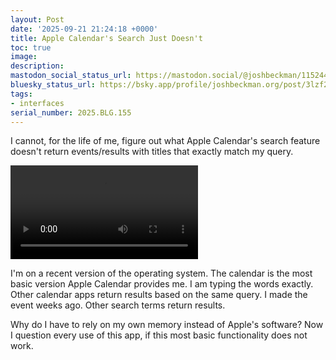 ```yaml
---
layout: Post
date: '2025-09-21 21:24:18 +0000'
title: Apple Calendar's Search Just Doesn't
toc: true
image:
description:
mastodon_social_status_url: https://mastodon.social/@joshbeckman/115244905700926445
bluesky_status_url: https://bsky.app/profile/joshbeckman.org/post/3lzf2nqgf442m
tags:
- interfaces
serial_number: 2025.BLG.155
---
```

I cannot, for the life of me, figure out what Apple Calendar's search feature doesn't return events/results with titles that exactly match my query.  

<video controls src="/assets/videos/70c6a341-1056-4e00-8237-4b6401e8e750.mov"></video>

I'm on a recent version of the operating system. The calendar is the most basic version Apple Calendar provides me. I am typing the words exactly. Other calendar apps return results based on the same query. I made the event weeks ago. Other search terms return results. 

Why do I have to rely on my own memory instead of Apple's software? Now I question every use of this app, if this most basic functionality does not work.
